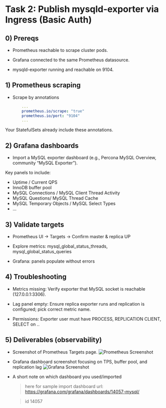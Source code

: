 # Task 2: Publish mysqld-exporter via Ingress (Basic Auth)
## 0) Prereqs

- Prometheus reachable to scrape cluster pods.

- Grafana connected to the same Prometheus datasource.

- mysqld-exporter running and reachable on 9104.

## 1) Prometheus scraping
- Scrape by annotations
    ```yaml
        ...
        prometheus.io/scrape: "true"
        prometheus.io/port: "9104"
        ...
    ```
Your StatefulSets already include these annotations.

## 2) Grafana dashboards

- Import a MySQL exporter dashboard (e.g., Percona MySQL Overview, community “MySQL Exporter”).

Key panels to include:

- Uptime / Current QPS
- InnoDB buffer pool
- MySQL Connections / MySQL Client Thread Activity
- MySQL Questions/ MySQL Thread Cache
- MySQL Temporary Objects / MySQL Select Types
- ...

## 3) Validate targets

- Prometheus UI → Targets → Confirm master & replica UP

- Explore metrics: mysql_global_status_threads, mysql_global_status_queries

- Grafana: panels populate without errors

## 4) Troubleshooting


- Metrics missing: Verify exporter that MySQL socket is reachable (127.0.0.1:3306).

- Lag panel empty: Ensure replica exporter runs and replication is configured; pick correct metric name.

- Permissions: Exporter user must have PROCESS, REPLICATION CLIENT, SELECT on *.*.

## 5) Deliverables (observability)

- Screenshot of Prometheus Targets page.
![Prometheus Screenshot](https://github.com/MasoudEmamie1/arvan-test/blob/master/prometheus.jpg)

- Grafana dashboard screenshot focusing on TPS, buffer pool, and replication lag
![Grafana Screenshot](https://github.com/MasoudEmamie1/arvan-test/blob/master/grafana.jpg)
- A short note on which dashboard you used/imported
    > here for sample import dashboard url: https://grafana.com/grafana/dashboards/14057-mysql/ 

    > id 14057